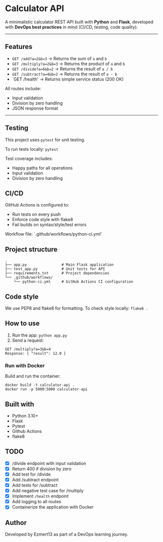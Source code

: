 # Calculator API

A minimalistic calculator REST API built with **Python** and **Flask**, developed with **DevOps best practices** in mind (CI/CD, testing, code quality).

---

## Features

- `GET /add?a=2&b=3` → Returns the sum of `a` and `b`
- `GET /multiply?a=2&b=3` → Returns the product of `a` and `b`
- `GET /divide?a=6&b=2` → Returns the result of `a / b`
- `GET /subtract?a=4&b=2` → Returns the result of `a - b`
- `GET /health' → Returns simple service status (200 OK)

All routes include:
- Input validation
- Division by zero handling
- JSON response format

---

## Testing

This project uses `pytest` for unit testing.

To run tests locally:
`pytest`

Test coverage includes:
- Happy paths for all operations
- Input validation
- Division by zero handling

## CI/CD
GitHub Actions is configured to:
- Run tests on every push
- Enforce code style with flake8
- Fail builds on syntax/style/test errors

Workflow file: `.github/workflows/python-ci.yml'

## Project structure

```
.
├── app.py                # Main Flask application
├── test_app.py           # Unit tests for API
├── requirements.txt      # Project dependencies
└── .github/workflows/
    └── python-ci.yml     # GitHub Actions CI configuration
```

## Code style
We use PEP8 and flake8 for formatting.
To check style locally:
`flake8 .`

## How to use

1. Run the app:
`python app.py`
2. Send a request:
```
GET /multiply?a=3&b=4
Response: { "result": 12.0 }
```

### Run with Docker

Build and run the container:
```
docker build -t calculator-api .
docker run -p 5000:5000 calculator-api
```

## Built with
- Python 3.10+
- Flask
- Pytest
- Github Actions
- flake8

## TODO
- [x] /divide endpoint with input validation
- [x] Return 400 if division by zero
- [x] Add test for /divide
- [x] Add /subtract endpoint
- [x] Add tests for /subtract
- [x] Add negative test case for /multiply
- [x] Implement `/health` endpoint
- [x] Add logging to all routes
- [x] Containerize the application with Docker
 
## Author
Developed by Ezmert13 as part of a DevOps learning journey.
